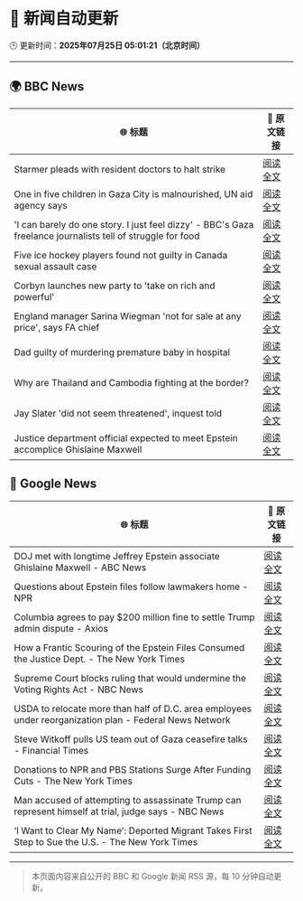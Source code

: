 # 🧠 新闻自动更新

🕒 更新时间：**2025年07月25日 05:01:21（北京时间）**

---

## 🌍 BBC News

| 🌐 标题 | 🔗 原文链接 |
|--------|-------------|
| Starmer pleads with resident doctors to halt strike | [阅读全文](https://www.bbc.com/news/articles/cn5k5w7vrdvo) |
| One in five children in Gaza City is malnourished, UN aid agency says | [阅读全文](https://www.bbc.com/news/articles/cwyxy5k70rzo) |
| 'I can barely do one story. I just feel dizzy' - BBC's Gaza freelance journalists tell of struggle for food | [阅读全文](https://www.bbc.com/news/articles/crmvmj8kkjno) |
| Five ice hockey players found not guilty in Canada sexual assault case | [阅读全文](https://www.bbc.com/news/articles/cn0qlwnyy70o) |
| Corbyn launches new party to 'take on rich and powerful' | [阅读全文](https://www.bbc.com/news/articles/cdeze706jw8o) |
| England manager Sarina Wiegman 'not for sale at any price', says FA chief | [阅读全文](https://www.bbc.com/sport/football/articles/cn0z0x8pg9ko) |
| Dad guilty of murdering premature baby in hospital | [阅读全文](https://www.bbc.com/news/articles/c7vr282v15vo) |
| Why are Thailand and Cambodia fighting at the border? | [阅读全文](https://www.bbc.com/news/articles/cdjxje2pje1o) |
| Jay Slater 'did not seem threatened', inquest told | [阅读全文](https://www.bbc.com/news/articles/c79q9n1yrpro) |
| Justice department official expected to meet Epstein accomplice Ghislaine Maxwell | [阅读全文](https://www.bbc.com/news/articles/cjd2de8zz5go) |

## 📰 Google News

| 🌐 标题 | 🔗 原文链接 |
|--------|-------------|
| DOJ met with longtime Jeffrey Epstein associate Ghislaine Maxwell - ABC News | [阅读全文](https://news.google.com/rss/articles/CBMiowFBVV95cUxPRWFhWFMtbjRRcEZoemJqVlFEc3hCNWRJaTI0SC1hNmFFbExQYlExRmJteUJLQ2cwM2kySEFwWU9OMVlhWURIdk1FLTEtcUlMZklfcTd4M1ppOU1maTd1R1dFdHRteEZYVE5yOUNRWVhldTRXN1VObVc0bVU0UjVMR21IUVp6QWthWEZuRkJRLXJ0dkJ1dEcybTdRUFdEVDM2ZG1v0gGoAUFVX3lxTE1sN0VEeDdLU0NZUFhtaEI1VEItM21xWHZRWEZaNDJhTk9YU1dCWjdfYzBaXzdPSGJfcXVFQnctN1lERDJKRHh2R282S3RRckNvYzJiS1pEb2x2Z2l0YmZDZ0daOUstWVJWby16VU5sSzdFT3FmQmVPaU1DX0ZDekFYUktiRWtNTmpPeGswTE9SYVZ4QzZ1dnlNTldtazlxSXQyVHhjd3BQUw?oc=5) |
| Questions about Epstein files follow lawmakers home - NPR | [阅读全文](https://news.google.com/rss/articles/CBMidkFVX3lxTE1Kd21PampsY2RYQ2hTTllQNlBPR2dZMVFxaVlOWU9sOG1BckltbUxrajByT1IyUEVBWnk0bGJGZTZBdUJtZWdYSUNtR2lmUEtjRmdfdWhyQ1dXQVV3NkFmS0N0RGZQWEp3R2tmQ3B4Zk9feFQ4RHc?oc=5) |
| Columbia agrees to pay $200 million fine to settle Trump admin dispute - Axios | [阅读全文](https://news.google.com/rss/articles/CBMid0FVX3lxTE10RktwMm1zR2p1dC1ScDZ5YUFaMXdJa3RyUy13VUFuQUdYMXBLY1ZqRGp6aTlrWVh6MDJzMG1XTzNJQUN3NG84OTJ0dVcyUXZsSmlYeFNJLXA5MVV1TG5RZV9QTWtSQVJ5dkVlMlp6Y3o4a3ZNRWtR?oc=5) |
| How a Frantic Scouring of the Epstein Files Consumed the Justice Dept. - The New York Times | [阅读全文](https://news.google.com/rss/articles/CBMiogFBVV95cUxQSmgyYUFLazFRMGgzUWRiSzZJS2N2SGptWE5xRHhIOWdBNGhsRjZzdmZSQW84WUpVRG9xTm1yblBPNnZDX21qRjk0WUZJZEViMzVwNnJOTG8wXzdCLWVaNFhYVDVZanM2ZFE0SDNZWUhkSXU3WkNLb1YzRXBXdFpSaWp3UnJsaUU3M1R3MWF4S21JWXN2bEFwR1JWVGU0Q2xhN0E?oc=5) |
| Supreme Court blocks ruling that would undermine the Voting Rights Act - NBC News | [阅读全文](https://news.google.com/rss/articles/CBMiswFBVV95cUxQaTJ5RDlBUEZxTk1JbGFKTXV5a1dxWmFfMlNJMzVsLVFQMWtyZkdrOXpyZlZRZHFhbEhfUlFwb1kxV3Z0UmZNbUxzbTA3XzJyWnhkSzZicDZIVDFRQVF3VldRQVYxVTFMYWc2Q2NLR3lmVUdtWDlXY1NLQlBXaTBjTXpLTEU4WUJmZnNPWDJfU1R2OG9TSldVMEFFNXRGbi1MQ3Y0cGVyRVJ0dkczWV9jUnZpONIBVkFVX3lxTE9pYVIwMWxPdWZ5S0cyNjNOdEZUQ0NpNHRjdU5seEljMFRZcW5RS3VPYmx5T3FEVHRaa2NNb1NCVUI4MGFPY1ExcDdqN0dGUlJKWHl6LWxn?oc=5) |
| USDA to relocate more than half of D.C. area employees under reorganization plan - Federal News Network | [阅读全文](https://news.google.com/rss/articles/CBMiyAFBVV95cUxNM3BPdUw2bDNkUlcxazJkSXNBak51YVFyTTBFZUROa1hONElMeUVtOEYyN21Za214MVNIVEZDMTNmVzkxQWROZ3hvemFrVTFoUnZadmVjQ3RlNmlmM3VpWTVfQUQ1VXJwYW00TGpkaGt0VXBkemVwbFNMaDF3cGkyNDF0dkttXzJVUWU4MkxfNWJiM2V5SFlTelRhRVJPdjFLRUVSZXBsWGRRYlZ5TGZMNXJuN0NoVW9lRzJaaTFOS1ViZ3VILXd6Ng?oc=5) |
| Steve Witkoff pulls US team out of Gaza ceasefire talks - Financial Times | [阅读全文](https://news.google.com/rss/articles/CBMicEFVX3lxTE1lNGttV2lpTFptekYxX19CMDFVUWo2UEhDcW5lLW9rYldpY3pUUW1nSkROTnZoZ0JFUHM4RFhrSW1idkJEcXNRcWlIZXZlYnRMcV9xQ2t2WkdDcERnYVE3WXJ1RjNoZzYwWGJWM25sV2c?oc=5) |
| Donations to NPR and PBS Stations Surge After Funding Cuts - The New York Times | [阅读全文](https://news.google.com/rss/articles/CBMijgFBVV95cUxPd2VtUUdZcmEyMU80cHdBVHQxQWJvN0hFRHp1dVRjTGdVNGIyNVZ6aFV5eDFDSkxRVG5UQWNmVmdGTVpIak9DS0RwU1VDUXpCcGlRbk41TV9ZVkJLaW5DVW1ZXzRZb2NOb083Y1NaNTFwYXhUemFFbmI2cHdObjNXWmpoZ3MwamRJLVpiRTFR?oc=5) |
| Man accused of attempting to assassinate Trump can represent himself at trial, judge says - NBC News | [阅读全文](https://news.google.com/rss/articles/CBMiugFBVV95cUxNNkhUSlRZM0pBNkxOX2tTOVcxX1JCdFBpTWtoYUZWdmZLSGNNNDUwSXJjY0RTLUIxZUVUM0Y3NDdaX2ZyVlNzVWxLc3ZXQ0dHYXE4Yjcwck1fczR4TjVWUGVRSzVXbnFHSXNLOTB4S1QwNFRZS1hlVk1LaXBYY0R6MWM1bklodlA2VFhiOEhuT0d5akpuQVdBZERyZHZNQVJUNFJ5SXNta01UbHl2bjV4Y0M1LW9YVDBRRUHSAVZBVV95cUxPN3kybFVKRlFIaW5XZ2doLXFaQnQwYndBQnZoMnFyVVc5ZGh4SnRBSTZ6bW5tbXRhaWcwUnVjdkZWUFN6MTFTYzdTN19GTHNLdkM4UVY4UQ?oc=5) |
| ‘I Want to Clear My Name’: Deported Migrant Takes First Step to Sue the U.S. - The New York Times | [阅读全文](https://news.google.com/rss/articles/CBMiiwFBVV95cUxOcWNKRTFhR1MtQTZPVlpmVEV5V0pBV1owTFNOTmszRjhlVjhZU2w0Z0xIX2haZFRTXzNMbHJ0Q0VidTlUa25HTU1LYlJnVm55Z1FrbXpBT2YxOVhoVjdyZ2cxamNMUENtd2dDSkFkdVNoRk96cU1lcW1SSDBWRmVtMzF6RXlZRE5ZbVBz?oc=5) |

---
> 本页面内容来自公开的 BBC 和 Google 新闻 RSS 源，每 10 分钟自动更新。
